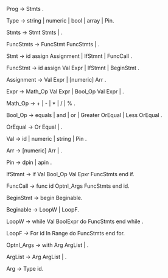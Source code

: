 Prog -> Stmts .

Type -> string
| numeric
| bool
| array
| Pin.

Stmts -> Stmt Stmts
| .

FuncStmts -> FuncStmt FuncStmts
| .

Stmt -> id assign Assignment
| IfStmnt
| FuncCall .

FuncStmt -> id assign Val Expr
| IfStmnt 
| BeginStmt .

Assignment -> Val Expr
| [numeric] Arr .

Expr -> Math_Op Val Expr
| Bool_Op Val Expr
| .

Math_Op -> +
| -
| *
| /
| % .

Bool_Op -> equals
| and
| or
| Greater OrEqual 
| Less OrEqual .

OrEqual -> Or Equal
| .

Val -> id
| numeric
| string
| Pin .

Arr -> [numeric] Arr
| .

Pin -> dpin
| apin .

IfStmnt -> if Val Bool_Op Val Epxr FuncStmts end if.

FuncCall -> func id Optnl_Args  FuncStmts end id.

BeginStmt -> begin Beginable.

Beginable -> LoopW
| LoopF.

LoopW -> while Val BoolExpr do FuncStmts end while .

LoopF -> For id In Range do FuncStmts end for.

Optnl_Args -> with Arg ArgList
| .

ArgList -> Arg ArgList 
| .

Arg -> Type id.
